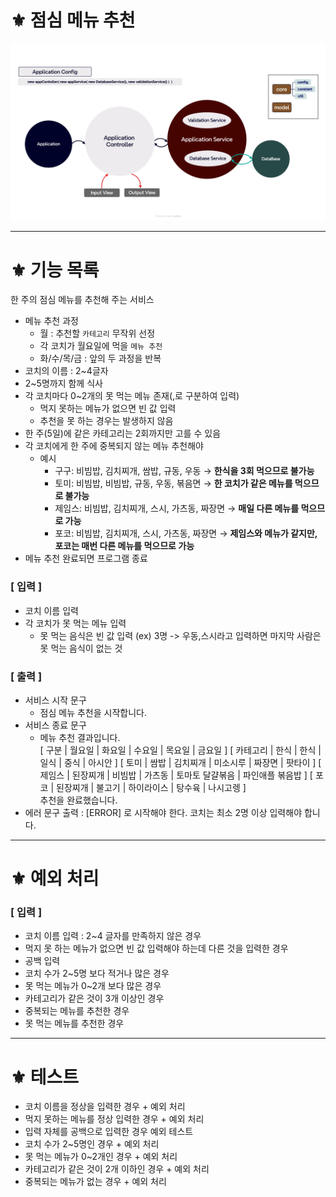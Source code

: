 # ⚜️ 점심 메뉴 추천

![편의점_결제_시스템.png](src/main/resources/images/flowChart_DB_O.png)
<hr>

# ⚜️ 기능 목록

한 주의 점심 메뉴를 추천해 주는 서비스
- 메뉴 추천 과정
  - 월 : 추천할 `카테고리` 무작위 선정
  - 각 코치가 월요일에 먹을 `메뉴 추천`
  - 화/수/목/금 : 앞의 두 과정을 반복
- 코치의 이름 : 2~4글자
- 2~5명까지 함께 식사
- 각 코치마다 0~2개의 못 먹는 메뉴 존재(,로 구분하여 입력)
  - 먹지 못하는 메뉴가 없으면 빈 값 입력
  - 추천을 못 하는 경우는 발생하지 않음
- 한 주(5일)에 같은 카테고리는 2회까지만 고를 수 있음
- 각 코치에게 한 주에 중복되지 않는 메뉴 추천해야
  - 예시
    - 구구: 비빔밥, 김치찌개, 쌈밥, 규동, 우동 → **한식을 3회 먹으므로 불가능**
    - 토미: 비빔밥, 비빔밥, 규동, 우동, 볶음면 → **한 코치가 같은 메뉴를 먹으므로 불가능**
    - 제임스: 비빔밥, 김치찌개, 스시, 가츠동, 짜장면 → **매일 다른 메뉴를 먹으므로 가능**
    - 포코: 비빔밥, 김치찌개, 스시, 가츠동, 짜장면 → **제임스와 메뉴가 같지만, 포코는 매번 다른 메뉴를 먹으므로 가능**
- 메뉴 추천 완료되면 프로그램 종료

### [ 입력 ]
- 코치 이름 입력
- 각 코치가 못 먹는 메뉴 입력
  - 못 먹는 음식은 빈 값 입력 (ex) 3명 -> 우동,스시라고 입력하면 마지막 사람은 못 먹는 음식이 없는 것

### [ 출력 ]
- 서비스 시작 문구
  - 점심 메뉴 추천을 시작합니다.
- 서비스 종료 문구 
  - 메뉴 추천 결과입니다.<br>
  [ 구분 | 월요일 | 화요일 | 수요일 | 목요일 | 금요일 ]
  [ 카테고리 | 한식 | 한식 | 일식 | 중식 | 아시안 ]
  [ 토미 | 쌈밥 | 김치찌개 | 미소시루 | 짜장면 | 팟타이 ]
  [ 제임스 | 된장찌개 | 비빔밥 | 가츠동 | 토마토 달걀볶음 | 파인애플 볶음밥 ]
  [ 포코 | 된장찌개 | 불고기 | 하이라이스 | 탕수육 | 나시고렝 ] <br>
  추천을 완료했습니다.
- 에러 문구 출력 : [ERROR] 로 시작해야 한다. 코치는 최소 2명 이상 입력해야 합니다.

<hr>

# ⚜️ 예외 처리

### [ 입력 ]
- 코치 이름 입력 : 2~4 글자를 만족하지 않은 경우
- 먹지 못 하는 메뉴가 없으면 빈 값 입력해야 하는데 다른 것을 입력한 경우 
- 공백 입력 
- 코치 수가 2~5명 보다 적거나 많은 경우
- 못 먹는 메뉴가 0~2개 보다 많은 경우
- 카테고리가 같은 것이 3개 이상인 경우
- 중복되는 메뉴를 추천한 경우
- 못 먹는 메뉴를 추천한 경우

<hr>


# ⚜️ 테스트
- 코치 이름을 정상을 입력한 경우 + 예외 처리
- 먹지 못하는 메뉴를 정상 입력한 경우 + 예외 처리
- 입력 자체를 공백으로 입력한 경우 예외 테스트
- 코치 수가 2~5명인 경우 + 예외 처리
- 못 먹는 메뉴가 0~2개인 경우 + 예외 처리
- 카테고리가 같은 것이 2개 이하인 경우 + 예외 처리
- 중복되는 메뉴가 없는 경우 + 예외 처리